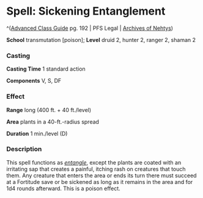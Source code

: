 # Spell: Sickening Entanglement

^([Advanced Class Guide][ss-sickening-entanglement] pg. 192 | PFS Legal | [Archives of Nehtys][sn-sickening-entanglement])

**School** transmutation [poison]; **Level** druid 2, hunter 2, ranger 2, shaman 2

### Casting

**Casting Time** 1 standard action  

**Components** V, S, DF

### Effect

**Range** long (400 ft. + 40 ft./level)  

**Area** plants in a 40-ft.-radius spread  

**Duration** 1 min./level (D)

### Description

This spell functions as _[entangle]_, except the plants are coated with an irritating sap that creates a painful, itching rash on creatures that touch them. Any creature that enters the area or ends its turn there must succeed at a Fortitude save or be sickened as long as it remains in the area and for 1d4 rounds afterward. This is a poison effect.

[ss-sickening-entanglement]: http://paizo.com/products/btpy978v
[sn-sickening-entanglement]: http://www.archivesofnethys.com/SpellDisplay.aspx?ItemName=Sickening%20Entanglement
[entangle]: http://www.archivesofnethys.com/SpellDisplay.aspx?ItemName=entangle